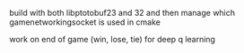 build with both libptotobuf23 and 32 and then manage which gamenetworkingsocket is used in cmake

work on end of game (win, lose, tie) for deep q learning